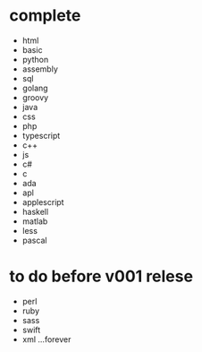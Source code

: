 # complete
- html
 - basic
 - python
 - assembly
 - sql
 - golang
 - groovy
 - java
 - css
 - php
 - typescript
 - c++
 - js
 - c#
 - c
 - ada
- apl
- applescript
- haskell
- matlab
- less
- pascal


 # to do before v001 relese

- perl
- ruby
- sass
- swift
- xml
...forever